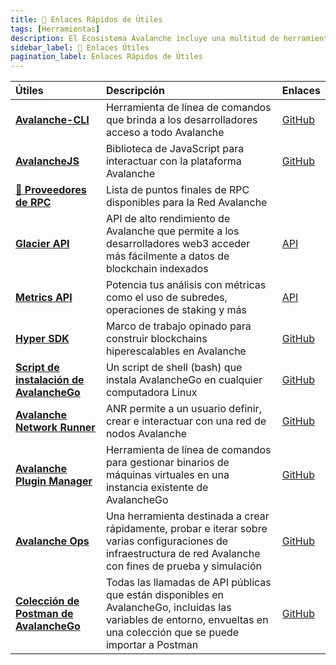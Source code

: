 ```yaml
---
title: 🔗 Enlaces Rápidos de Útiles
tags: [Herramientas]
description: El Ecosistema Avalanche incluye una multitud de herramientas, servicios de mantenimiento, pruebas, incluyendo una amplia gama de recursos y utilidades útiles para desarrolladores que construyen en la plataforma. Estas herramientas están diseñadas para agilizar el desarrollo, mejorar la integración y maximizar el potencial de aplicaciones descentralizadas y blockchains personalizadas en el ecosistema Avalanche.
sidebar_label: 🔗 Enlaces Útiles
pagination_label: Enlaces Rápidos de Útiles
---
```


| Útiles                                                                                | Descripción                                                                                                                                                             | Enlaces                                                                                                  |
| :------------------------------------------------------------------------------------ | :---------------------------------------------------------------------------------------------------------------------------------------------------------------------- | :------------------------------------------------------------------------------------------------------- |
| [**Avalanche-CLI**](/tooling/avalanche-cli.md)                                        | Herramienta de línea de comandos que brinda a los desarrolladores acceso a todo Avalanche                                                                               | [GitHub](https://github.com/ava-labs/avalanche-cli)                                                      |
| [**AvalancheJS**](/tooling/avalanchejs-overview.md)                                   | Biblioteca de JavaScript para interactuar con la plataforma Avalanche                                                                                                   | [GitHub](https://github.com/ava-labs/avalanchejs)                                                        |
| [**🔌 Proveedores de RPC**](/tooling/rpc-providers.md)                                | Lista de puntos finales de RPC disponibles para la Red Avalanche                                                                                                        |                                                                                                          |
| [**Glacier API**](/tooling/glacier.md)                                                | API de alto rendimiento de Avalanche que permite a los desarrolladores web3 acceder más fácilmente a datos de blockchain indexados                                      | [API](https://glacier-api.avax.network/api#/)                                                            |
| [**Metrics API**](/tooling/metrics.md)                                                | Potencia tus análisis con métricas como el uso de subredes, operaciones de staking y más                                                                                | [API](https://metrics.avax.network/)                                                                     |
| [**Hyper SDK**](https://github.com/ava-labs/hypersdk#readme)                          | Marco de trabajo opinado para construir blockchains hiperescalables en Avalanche                                                                                        | [GitHub](https://github.com/ava-labs/hypersdk#readme)                                                    |
| [**Script de instalación de AvalancheGo**](/tooling/avalanchego-installer.md)         | Un script de shell (bash) que instala AvalancheGo en cualquier computadora Linux                                                                                        | [GitHub](https://github.com/ava-labs/avalanche-docs/blob/master/scripts/avalanchego-installer.sh#readme) |
| [**Avalanche Network Runner**](/tooling/network-runner.md)                            | ANR permite a un usuario definir, crear e interactuar con una red de nodos Avalanche                                                                                    | [GitHub](https://github.com/ava-labs/avalanche-network-runner)                                           |
| [**Avalanche Plugin Manager**](/tooling/avalanche-plugin-manager.md)                  | Herramienta de línea de comandos para gestionar binarios de máquinas virtuales en una instancia existente de AvalancheGo                                                | [GitHub](https://github.com/ava-labs/apm)                                                                |
| [**Avalanche Ops**](/tooling/avalanche-ops.md)                                        | Una herramienta destinada a crear rápidamente, probar e iterar sobre varias configuraciones de infraestructura de red Avalanche con fines de prueba y simulación        | [GitHub](https://github.com/ava-labs/avalanche-ops)                                                      |
| [**Colección de Postman de AvalancheGo**](/tooling/avalanchego-postman-collection.md) | Todas las llamadas de API públicas que están disponibles en AvalancheGo, incluidas las variables de entorno, envueltas en una colección que se puede importar a Postman | [GitHub](https://github.com/ava-labs/avalanche-postman-collection/)                                      |
